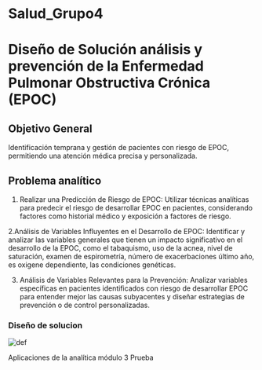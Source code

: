 # Salud_Grupo4
# **Diseño de Solución análisis y prevención de la Enfermedad Pulmonar Obstructiva Crónica (EPOC)**

## **Objetivo General**

Identificación temprana y gestión de pacientes con riesgo de EPOC, permitiendo una atención médica precisa y personalizada.

## **Problema analítico**


1. Realizar una Predicción de Riesgo de EPOC:
Utilizar técnicas analíticas para predecir el riesgo de desarrollar EPOC en pacientes, considerando factores como historial médico y exposición a factores de riesgo.

2.Análisis de Variables Influyentes en el Desarrollo de EPOC:
Identificar y analizar las variables generales que tienen un impacto significativo en el desarrollo de la EPOC, como el tabaquismo, uso de la acnea, nivel de saturación, examen de espirometría, número de exacerbaciones último año, es oxigene dependiente, las condiciones genéticas.

3. Análisis de Variables Relevantes para la Prevención:
Analizar variables específicas en pacientes identificados con riesgo de desarrollar EPOC para entender mejor las causas subyacentes y diseñar estrategias de prevención o de control personalizadas.

### **Diseño de solucion**

![def](https://github.com/andresquinttero/Salud_Grupo4/assets/100113128/713e9d49-9285-46f9-8c95-654cae834326)

Aplicaciones de la analítica módulo 3
Prueba
